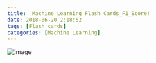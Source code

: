```yaml
---
title: 	Machine Learning Flash Cards_F1_Score!
date: 2018-06-20 2:18:52
tags: [Flash_cards]
categories: [Machine Learning]
---
```


![image](http://p659fi1z8.bkt.clouddn.com/F1_Score_web.png)